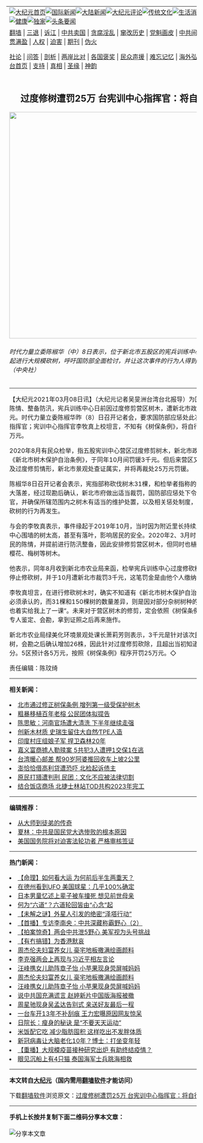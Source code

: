 <a name="1" id="1" target="_blank"></a><span id="1"></span>
<table align=center border="0"><tr><td colspan="2" VALIGN=TOP><a href="https://github.com/coojvy365/djy/blob/master/gb/nf1351518.md#1"><img src="https://raw.githubusercontent.com/coojvy365/www/master/t/djy/1.jpg" title="大纪元首页" alt="大纪元首页"></a><a href="https://github.com/coojvy365/djy/blob/master/gb/n24hr.md#1"><img src="https://raw.githubusercontent.com/coojvy365/www/master/t/djy/3.jpg" title="国际新闻" alt="国际新闻"></a><a href="https://github.com/coojvy365/djy/blob/master/gb/nsc413.md#1"><img src="https://raw.githubusercontent.com/coojvy365/www/master/t/djy/4.jpg" title="大陆新闻" alt="大陆新闻"></a><a href="https://github.com/coojvy365/djy/blob/master/gb/news392.md#1"><img src="https://raw.githubusercontent.com/coojvy365/www/master/t/djy/5.jpg" title="大纪元评论" alt="大纪元评论"></a><a href="https://github.com/coojvy365/djy/blob/master/gb/news2007.md#1"><img src="https://raw.githubusercontent.com/coojvy365/www/master/t/djy/6.jpg" title="传统文化" alt="传统文化"></a><a href="https://github.com/coojvy365/djy/blob/master/gb/news2008.md#1"><img src="https://raw.githubusercontent.com/coojvy365/www/master/t/djy/7.jpg" title="生活消费" alt="生活消费"></a><a href="https://github.com/coojvy365/djy/blob/master/gb/ncyule.md#1"><img src="https://raw.githubusercontent.com/coojvy365/www/master/t/djy/8.jpg" title="娱乐休闲" alt="娱乐休闲"></a><a href="https://github.com/coojvy365/djy/blob/master/gb/nsc1002.md#1"><img src="https://raw.githubusercontent.com/coojvy365/www/master/t/djy/9.jpg" title="健康" alt="健康"></a><a href="https://github.com/coojvy365/djy/blob/master/gb/nf6092.md#1"><img src="https://raw.githubusercontent.com/coojvy365/www/master/t/djy/10a.jpg" title="独家" alt="独家"></a><a href="https://github.com/coojvy365/djy/blob/master/gb/nf4514.md#1"><img src="https://raw.githubusercontent.com/coojvy365/www/master/t/djy/12a.jpg" title="头条要闻" alt="头条要闻"></a></td></tr>
<tr><td colspan="2" VALIGN=TOP><a target="_blank" href="https://github.com/coojvy365/www/blob/master/README.md?zsrh#1">翻墙</a> | <a target="_blank" href="https://github.com/coojvy365/djy/blob/master/gb/nf5657.md#1">三退</a> | <a target="_blank" href="https://github.com/coojvy365/djy/blob/master/gb/nf6124.md#1">诉江</a> | <a target="_blank" href="https://github.com/coojvy365/djy/blob/master/gb/nf1176117.md#1">中共卖国</a> | <a target="_blank" href="https://github.com/coojvy365/djy/blob/master/gb/nf5773.md#1">贪腐淫乱</a> | <a target="_blank" href="https://github.com/coojvy365/djy/blob/master/gb/nf1176115.md#1">窜改历史</a> | <a target="_blank" href="https://github.com/coojvy365/djy/blob/master/gb/nf1176107.md#1">党魁画皮</a> | <a target="_blank" href="https://github.com/coojvy365/djy/blob/master/gb/nf1320400.md#1">中共间谍</a> | <a target="_blank" href="https://github.com/coojvy365/djy/blob/master/gb/nf1176114.md#1">破坏传统</a> | <a target="_blank" href="https://github.com/coojvy365/ntdtv/blob/master/gb/prog447_1.md#1">恶贯满盈</a> | <a target="_blank" href="https://github.com/coojvy365/djy/blob/master/gb/ncid278.md#1">人权</a> | <a target="_blank" href="https://github.com/coojvy365/djy/blob/master/gb/nf1176111.md#1">迫害</a> | <a target="_blank" href="https://gitlab.com/szzdlab/mh-qikan/blob/master/README.md#1">期刊</a> | <a target="_blank" href="https://github.com/coojvy365/djy/blob/master/gb/nf5562.md#1">伪火</a></p><p><a target="_blank" href="https://github.com/coojvy365/djy/blob/master/gb/9p.md#1">社论</a> | <a target="_blank" href="https://github.com/coojvy365/djy/blob/master/gb/nf4378.md#1">问答</a> | <a target="_blank" href="https://github.com/coojvy365/djy/blob/master/gb/nf5792.md#1">剖析</a> | <a target="_blank" href="https://github.com/coojvy365/djy/blob/master/gb/nf5735.md#1">两岸比对</a> | <a target="_blank" href="https://github.com/coojvy365/djy/blob/master/gb/nf6119.md#1">各国褒奖</a> | <a target="_blank" href="https://github.com/coojvy365/djy/blob/master/gb/nf6120.md#1">民众声援</a> | <a target="_blank" href="https://github.com/coojvy365/djy/blob/master/gb/nf1188594.md#1">难忘记忆</a> | <a target="_blank" href="https://github.com/coojvy365/djy/blob/master/gb/nf3180.md#1">海外弘传</a> | <a target="_blank" href="https://github.com/coojvy365/djy/blob/master/gb/nf5410.md#1">万人上访</a> | <a target="_blank" href="https://github.com/coojvy365/www/blob/master/README.md?zsrh#1">平台首页</a> | <a target="_blank" href="https://github.com/coojvy365/djy/blob/master/gb/nf4386.md#1">支持</a> | <a target="_blank" href="https://github.com/coojvy365/djy/blob/master/gb/nf4389.md#1">真相</a> | <a target="_blank" href="https://github.com/coojvy365/djy/blob/master/gb/nf5790.md#1">圣缘</a> | <a target="_blank" href="https://github.com/coojvy365/djy/blob/master/gb/nf4786.md#1">神韵</a></td></tr>
<tr><td VALIGN=TOP width="626"><h2 align=center>过度修树遭罚25万 台宪训中心指挥官：将自行缴纳</h2>
<img width="600" src="https://i.epochtimes.com/assets/uploads/2021/03/486850-600x400.jpg" />
<h6>时代力量立委陈椒华（中）8日表示，位于新北市五股区的宪兵训练中心自109年3月起进行大规模砍树，呼吁国防部全面检讨，并让这次事件的行为人得到适当的裁罚。（中央社）
</h6>
<hr>
<p>【大纪元2021年03月08日讯】（大纪元记者吴旻洲台湾台北报导）为回应附近里民陈情、整备防汛，宪兵训练中心日前因过度修剪营区树木，遭新北市政府裁罚25万元。时代力量立委陈椒华昨（8）日召开记者会，要求国防部应惩处此次下令砍伐的指挥官；宪训中心指挥官李牧真上校坦言，不知有《<ahref="https://github.com/coojvy365/djy/blob/master/gb/tag/%E6%A0%91%E4%BF%9D%E6%9D%A1%E4%BE%8B.md#1">树保条例</a>》，将自行缴纳罚锾25万元。</p>
<p>2020年8月有民众检举，指五股宪训中心营区过度修剪树木，新北市政府会勘后依《新北市树木保护自治条例》，于同年10月间罚锾3千元。但后来营区又再传出有<ahref="https://github.com/coojvy365/djy/blob/master/gb/tag/%E7%A0%8D%E6%A0%91.md#1">砍树</a>及过度修剪情形，新北市景观处查证属实，并将再裁处25万元罚锾。</p>
<p>陈椒华8日召开记者会表示，宪指部称砍伐树木31棵，和检举者指称的约150棵有巨大落差，经过现勘后确认，新北市府做出适当裁罚，国防部应惩处下令砍伐的指挥官，并确保所辖范围内之树木有适当的维护处置，以及相关惩处制度，不让这种恣意<ahref="https://github.com/coojvy365/djy/blob/master/gb/tag/%E7%A0%8D%E6%A0%91.md#1">砍树</a>的行为再发生。</p>
<p>与会的李牧真表示，事件缘起于2019年10月，当时因为附近里长持续反映宪兵训练中心围墙的树太高，甚至有落叶，影响居民的安全。2020年2、3月时，为了回应里民的陈情，并提前进行<ahref="https://github.com/coojvy365/djy/blob/master/gb/tag/%E9%98%B2%E6%B1%9B%E6%95%B4%E5%A4%87.md#1">防汛整备</a>，因此安排修剪营区树木，但同时也植栽包括黑松、樱花、梅树等树木。</p>
<p>他表示，同年8月收到新北市农业局来函，检举宪兵训练中心过度修砍树木，当时就停止修砍树，并于10月遭新北市裁罚3千元，这笔罚金是由他个人缴纳。</p>
<p>李牧真坦言，在进行修砍树木时，确实不知道有《新北市树木保护自治条例》，这是他必须承认的，而31棵和150棵树的数量差异，则是因对部分杂树树种的不了解，“这也着实给我上了一课”。未来对于营区树木的修剪，定会依照《<ahref="https://github.com/coojvy365/djy/blob/master/gb/tag/%E6%A0%91%E4%BF%9D%E6%9D%A1%E4%BE%8B.md#1">树保条例</a>》规定，先找专人鉴定、会勘，拿到证照之后再来施作。</p>
<p>新北市农业局绿美化环境景观处课长萧莉芳则表示，3千元是针对该次民众检举的5棵树，会勘之后确认增加26株，因此针对过度修剪砍除，且超出当初知道资讯，加重处分。5区预计各5万元，按照《树保条例》程序开罚25万元。◇</p>
<p>责任编辑：陈玟绮</p>

<hr>


<strong>相关新闻：</strong>
<li><a href="https://github.com/coojvy365/djy/blob/master/gb/5/4/19/n893829.md#1">北市通过修正树保条例 增列第一级受保护树木</a></li>
<li><a href="https://github.com/coojvy365/djy/blob/master/gb/14/5/21/n4160918.md#1">粗暴移植百年老榕   公民团体拟提告</a></li>
<li><a href="https://github.com/coojvy365/djy/blob/master/gb/16/6/20/n8014586.md#1">陈思敏：河南官场遭大清洗 下半年继续走强</a></li>
<li><a href="https://github.com/coojvy365/djy/blob/master/gb/17/9/28/n9679261.md#1">创新木材质 史瑞生留住大自然∕TPE人造</a></li>
<li><a href="https://github.com/coojvy365/djy/blob/master/gb/19/4/1/n11154415.md#1">印度村庄组娘子军 捍卫森林20年</a></li>
<li><a href="https://github.com/coojvy365/djy/blob/master/gb/21/3/4/n12789491.md#1">嘉义富商掳人勒赎案 5共犯3人遭押1交保1在逃</a></li>
<li><a href="https://github.com/coojvy365/djy/blob/master/gb/21/3/3/n12785929.md#1">台湾暖心邮差 帮90岁阿婆推回收车上坡2公里</a></li>
<li><a href="https://github.com/coojvy365/djy/blob/master/gb/21/3/2/n12784860.md#1">澎恰恰借高利贷遭恐吓 北检起诉债主</a></li>
<li><a href="https://github.com/coojvy365/djy/blob/master/gb/21/3/2/n12784870.md#1">原民打猎遭判刑 民团：文化不应被法律切割</a></li>
<li><a href="https://github.com/coojvy365/djy/blob/master/gb/21/3/1/n12782250.md#1">结合饭店商场 北捷士林站TOD共构2023年完工</a></li>
<hr>


<strong>编辑推荐：</strong>
<li><a href="https://github.com/coojvy365/djy/blob/master/gb/7/4/5/n1669415.md?dfh#1" target="_blank">从大师到徒弟的传奇</a></li><li><a href="https://github.com/tsiac2612/djy/blob/master/gb/20/1/22/n11814019.md#1" target="_blank">夏林：中共是国民党大选惨败的根本原因</a></li><li><a href="https://github.com/tsiac2612/djy/blob/master/gb/19/5/31/n11292679.md#1" target="_blank">美国国务院将对迫害法轮功者 严格审核签证</a></li>
<hr>

<strong>热门新闻：</strong>
<li><a href="https://github.com/coojvy365/djy/blob/master/gb/20/12/30/n12654624.md#1">【命理】如何看大运 为何前后半生两重天？</a></li>
<li><a href="https://github.com/coojvy365/djy/blob/master/gb/21/3/5/n12791244.md#1">在德州看到UFO 美国球星：几乎100%确定</a></li>
<li><a href="https://github.com/coojvy365/djy/blob/master/gb/21/3/2/n12784045.md#1">日本男童忆述上辈子被车撞死 想见前世母亲</a></li>
<li><a href="https://github.com/coojvy365/djy/blob/master/gb/21/2/19/n12762156.md#1">何为“六道”？六道轮回皆由“心念”起</a></li>
<li><a href="https://github.com/coojvy365/djy/blob/master/gb/21/3/5/n12792526.md#1">【未解之谜】外星人引发的绝密“泽塔行动”</a></li>
<li><a href="https://github.com/coojvy365/djy/blob/master/gb/21/3/7/n12794658.md#1">【首播】专访李南央：中共深藏称霸野心（2）</a></li>
<li><a href="https://github.com/coojvy365/djy/blob/master/gb/21/3/7/n12794657.md#1">【拍案惊奇】两会中共泄5野心 美军视为头号挑战</a></li>
<li><a href="https://github.com/coojvy365/djy/blob/master/gb/21/3/5/n12792754.md#1">【有冇搞错】为香港默哀</a></li>
<li><a href="https://github.com/coojvy365/djy/blob/master/gb/21/3/5/n12792373.md#1">周杰伦夫妇富养女儿 豪宅地板撒满绘画颜料</a></li>
<li><a href="https://github.com/coojvy365/djy/blob/master/gb/21/3/6/n12794078.md#1">李克强两会上再现与习近平相左言论</a></li>
<li><a href="https://github.com/coojvy365/djy/blob/master/gb/21/3/5/n12792743.md#1">汪峰携女儿助阵章子怡 小苹果现身荧屏喊妈妈</a></li>
<li><a href="https://github.com/coojvy365/djy/blob/master/gb/21/3/5/n12792373.md#1">周杰伦夫妇富养女儿 豪宅地板撒满绘画颜料</a></li>
<li><a href="https://github.com/coojvy365/djy/blob/master/gb/21/3/5/n12792743.md#1">汪峰携女儿助阵章子怡 小苹果现身荧屏喊妈妈</a></li>
<li><a href="https://github.com/coojvy365/djy/blob/master/gb/21/3/5/n12792579.md#1">说中共国充满谎言 赵婷新片中国版海报被撤</a></li>
<li><a href="https://github.com/coojvy365/djy/blob/master/gb/21/3/7/n12795073.md#1">周星驰现身吴孟达告别式 亲送好友最后一程</a></li>
<li><a href="https://github.com/coojvy365/djy/blob/master/gb/21/3/7/n12795392.md#1">一台车开13年不补刮痕 王力宏曝原因网友惊呆</a></li>
<li><a href="https://github.com/coojvy365/djy/blob/master/gb/21/3/5/n12792350.md#1">日院长：瘦身的秘诀 是“不要天天运动”</a></li>
<li><a href="https://github.com/coojvy365/djy/blob/master/gb/21/3/5/n12792478.md#1">米饭配它吃 减少脂肪囤积 这样吃出不发胖体质</a></li>
<li><a href="https://github.com/coojvy365/djy/blob/master/gb/21/3/5/n12792912.md#1">新冠病毒让大脑老化10年？博士：打坐变年轻</a></li>
<li><a href="https://github.com/coojvy365/djy/blob/master/gb/21/3/6/n12793499.md#1">【重播】大规模疫苗接种研究出炉 有助终结疫情？</a></li>
<li><a href="https://github.com/coojvy365/djy/blob/master/gb/21/3/7/n12794885.md#1">眼见沉船上有4只猫 泰国海军士兵跳海相救</a></li>
<hr>

<strong>本文转自<a href="https://www.epochtimes.com">大纪元</a>（国内需用<a href="https://github.com/coojvy365/www/blob/master/README.md#8">翻墙软件</a>才能访问）</strong><p>下载<a href="https://github.com/coojvy365/www/blob/master/README.md#8">翻墙软件</a>浏览原文：<a href="https://www.epochtimes.com/gb/21/3/8/n12797289.htm">过度修树遭罚25万 台宪训中心指挥官：将自行缴纳</a></p><hr>

<strong>手机上长按并复制下面二维码分享本文章：</strong><br><br><img src="https://chart.apis.google.com/chart?cht=qr&chs=240x240&choe=UTF-8&chld=M|2&chl=https://github.com/coojvy365/djy/blob/master/gb/21/3/8/n12797289.md%231" title="分享本文章"></td><td VALIGN=TOP><a href="https://github.com/coojvy365/djy/blob/master/gb/16/1/21/n4622075.md?dfh#1" target="_blank"><img src="https://raw.githubusercontent.com/coojvy365/djy/master/gb/300/wei-f1.jpg" title="中共的伪火骗局"  alt="中共的伪火骗局"></a><br><a href="https://github.com/coojvy365/www/blob/master/README.md?dfh#9" target="_blank"><img src="https://raw.githubusercontent.com/coojvy365/djy/master/gb/300/yong-h.jpg" title="永恒的见证"  alt="永恒的见证"></a><br><a href="https://github.com/coojvy365/djy/blob/master/gb/13/9/29/n3974789.md?dfh#1" target="_blank"><img src="https://raw.githubusercontent.com/coojvy365/djy/master/gb/300/shang-lnz.jpg" title="善良女子被中共投男牢"  alt="善良女子被中共投男牢"></a><br><a href="https://github.com/coojvy365/djy/blob/master/gb/16/3/16/n4663449.md?dfh#1" target="_blank"><img src="https://raw.githubusercontent.com/coojvy365/djy/master/gb/300/huo-z3.jpg" title="警卫目击活摘器官"  alt="警卫目击活摘器官"></a><br><a href="https://github.com/coojvy365/djy/blob/master/gb/16/8/7/n8177641.md?dfh#1" target="_blank"><img src="https://raw.githubusercontent.com/coojvy365/djy/master/gb/300/huo-z4.jpg" title="证人描述活摘恐怖"  alt="证人描述活摘恐怖"></a><br><a href="https://github.com/coojvy365/djy/blob/master/gb/10/4/19/n2881569.md?dfh#1" target="_blank"><img src="https://raw.githubusercontent.com/coojvy365/djy/master/gb/300/huo-z1.jpg" title="揭开活摘器官黑幕"  alt="揭开活摘器官黑幕"></a><br><a href="https://github.com/coojvy365/djy/blob/master/gb/10/11/7/n3077476.md?dfh#1" target="_blank"><img src="https://raw.githubusercontent.com/coojvy365/djy/master/gb/300/ma-ks.jpg" title="马克思的成魔之路"  alt="马克思的成魔之路"></a><br><a href="https://github.com/coojvy365/djy/blob/master/gb/14/6/9/n4173977.md?dfh#1" target="_blank"><img src="https://raw.githubusercontent.com/coojvy365/djy/master/gb/300/chang-zs.jpg" title="藏字石 蕴天机"  alt="藏字石 蕴天机"></a><br><a href="https://github.com/coojvy365/djy/blob/master/gb/18/5/10/n10381511.md?dfh#1" target="_blank"><img src="https://raw.githubusercontent.com/coojvy365/djy/master/gb/300/st1.jpg" title="关注三亿人三退"  alt="关注三亿人三退"></a><br><a href="https://github.com/coojvy365/djy/blob/master/gb/18/3/21/n10237682.md?dfh#1" target="_blank"><img src="https://raw.githubusercontent.com/coojvy365/djy/master/gb/300/jie-t.jpg" title="解体中共复兴中华"  alt="解体中共复兴中华"></a><br><a href="https://github.com/coojvy365/djy/blob/master/gb/9/2/9/n2422991.md?dfh#1" target="_blank"><img src="https://raw.githubusercontent.com/coojvy365/djy/master/gb/300/gao-zs.jpg" title="中共迫害良心律师"  alt="中共迫害良心律师"></a><br><a href="https://github.com/coojvy365/djy/blob/master/gb/18/12/9/n10900044.md?dfh#1" target="_blank"><img src="https://raw.githubusercontent.com/coojvy365/djy/master/gb/300/sj1.jpg" title="三百多万人举报江泽民"  alt="三百多万人举报江泽民"></a><br><a href="https://github.com/coojvy365/djy/blob/master/gb/18/8/28/n10672014.md?dfh#1" target="_blank"><img src="https://raw.githubusercontent.com/coojvy365/djy/master/gb/300/sj2.jpg" title="这些官员为何起诉江泽民"  alt="这些官员为何起诉江泽民"></a><br><a href="https://github.com/coojvy365/djy/blob/master/gb/8/12/18/n2367165.md?dfh#1" target="_blank"><img src="https://raw.githubusercontent.com/coojvy365/djy/master/gb/300/liangan.jpg" title="海峡两岸的强烈对比"  alt="海峡两岸的强烈对比"></a><br><a href="https://github.com/coojvy365/djy/blob/master/gb/15/12/10/n4593139.md?dfh#1" target="_blank"><img src="https://raw.githubusercontent.com/coojvy365/djy/master/gb/300/jia-ndzl.jpg" title="加拿大总理的贺信"  alt="加拿大总理的贺信"></a><br><a href="https://github.com/coojvy365/djy/blob/master/gb/11/6/17/n3289382.md?dfh#1" target="_blank"><img src="https://raw.githubusercontent.com/coojvy365/djy/master/gb/300/xiao-wd.jpg" title="探寻真相兼听则明"  alt="探寻真相兼听则明"></a><br><a href="https://github.com/coojvy365/djy/blob/master/gb/18/10/27/n10812623.md?dfh#1" target="_blank"><img src="https://raw.githubusercontent.com/coojvy365/djy/master/gb/300/yindu.jpg" title="印度媒体报道东方"  alt="印度媒体报道东方"></a><br><a href="https://github.com/coojvy365/djy/blob/master/gb/18/6/9/n10469652.md?dfh#1" target="_blank"><img src="https://raw.githubusercontent.com/coojvy365/djy/master/gb/300/xie-j.jpg" title="不一样的海外校园"  alt="不一样的海外校园"></a><br><a href="https://github.com/coojvy365/djy/blob/master/gb/7/4/5/n1669415.md?dfh#1" target="_blank"><img src="https://raw.githubusercontent.com/coojvy365/djy/master/gb/300/li-up.jpg" title="从大师到徒弟的传奇"  alt="从大师到徒弟的传奇"></a><br><a href="https://github.com/coojvy365/djy/blob/master/gb/17/5/26/n9191512.md?dfh#1" target="_blank"><img src="https://raw.githubusercontent.com/coojvy365/djy/master/gb/300/zfl2.jpg" title="亿万人与东方一本奇书"  alt="亿万人与东方一本奇书"></a><br><a href="https://github.com/coojvy365/djy/blob/master/gb/13/11/27/n4020290.md?dfh#1" target="_blank"><img src="https://raw.githubusercontent.com/coojvy365/djy/master/gb/300/zhen-h.jpg" title="大陆见不到的震撼场面"  alt="大陆见不到的震撼场面"></a><br><a href="https://github.com/coojvy365/djy/blob/master/gb/15/7/17/n4482910.md?dfh#1" target="_blank"><img src="https://raw.githubusercontent.com/coojvy365/djy/master/gb/300/dalu-sk.jpg" title="人心向善 大陆当初盛况"  alt="人心向善 大陆当初盛况"></a><br><a href="https://github.com/coojvy365/djy/blob/master/gb/19/1/5/n10955468.md?dfh#1" target="_blank"><img src="https://raw.githubusercontent.com/coojvy365/djy/master/gb/300/zfl1.jpg" title="追寻真理 这书讲什么"  alt="追寻真理 这书讲什么"></a><br><a href="https://github.com/coojvy365/www/blob/master/README.md?dfh#1" target="_blank"><img src="https://raw.githubusercontent.com/coojvy365/djy/master/gb/300/fq1.jpg" title="下载免费翻墙软件"  alt="下载免费翻墙软件"></a><br></td></tr></table>
